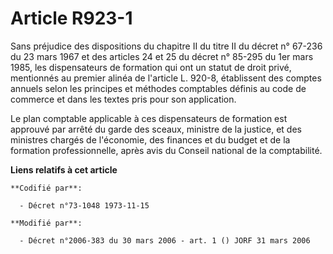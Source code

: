 # Article R923-1

Sans préjudice des dispositions du chapitre II du titre II du décret n° 67-236 du 23 mars 1967 et des articles 24 et 25 du
décret n° 85-295 du 1er mars 1985, les dispensateurs de formation qui ont un statut de droit privé, mentionnés au premier
alinéa de l'article L. 920-8, établissent des comptes annuels selon les principes et méthodes comptables définis au code de
commerce et dans les textes pris pour son application.

Le plan comptable applicable à ces dispensateurs de formation est approuvé par arrêté du garde des sceaux, ministre de la
justice, et des ministres chargés de l'économie, des finances et du budget et de la formation professionnelle, après avis du
Conseil national de la comptabilité.

**Liens relatifs à cet article**

	**Codifié par**:

	  - Décret n°73-1048 1973-11-15

	**Modifié par**:

	  - Décret n°2006-383 du 30 mars 2006 - art. 1 () JORF 31 mars 2006
